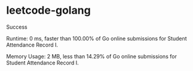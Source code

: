 # leetcode-golang

Success

Runtime: 0 ms, faster than 100.00% of Go online submissions for Student Attendance Record I.

Memory Usage: 2 MB, less than 14.29% of Go online submissions for Student Attendance Record I.
